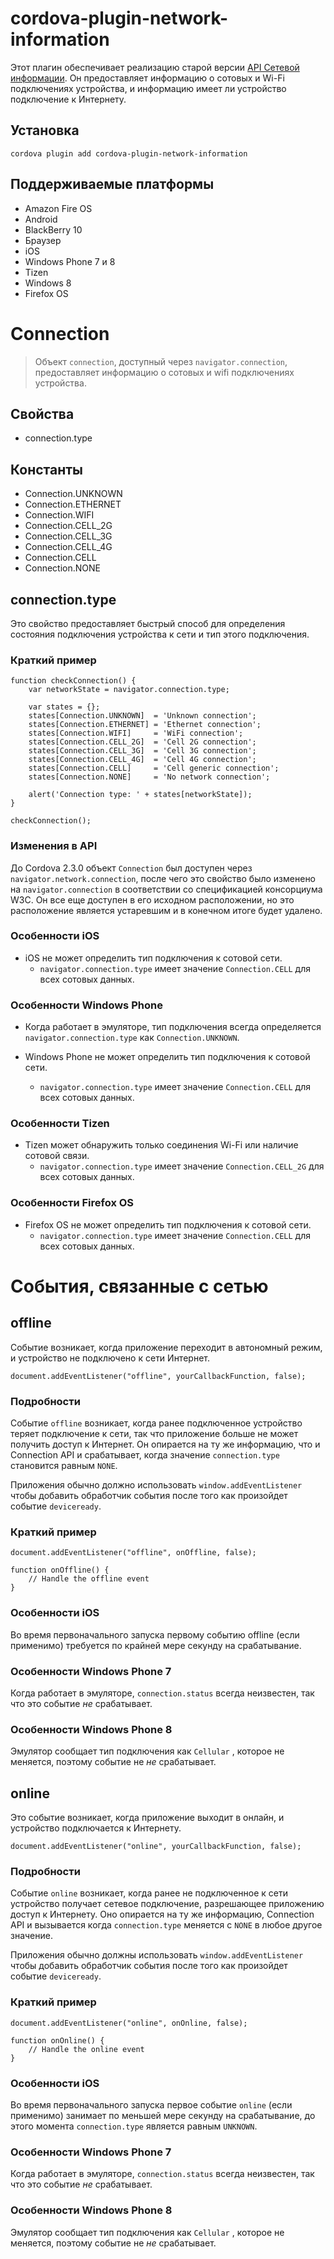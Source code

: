 <!---
    Licensed to the Apache Software Foundation (ASF) under one
    or more contributor license agreements.  See the NOTICE file
    distributed with this work for additional information
    regarding copyright ownership.  The ASF licenses this file
    to you under the Apache License, Version 2.0 (the
    "License"); you may not use this file except in compliance
    with the License.  You may obtain a copy of the License at

      http://www.apache.org/licenses/LICENSE-2.0

    Unless required by applicable law or agreed to in writing,
    software distributed under the License is distributed on an
    "AS IS" BASIS, WITHOUT WARRANTIES OR CONDITIONS OF ANY
    KIND, either express or implied.  See the License for the
    specific language governing permissions and limitations
    under the License.
-->

# cordova-plugin-network-information

Этот плагин обеспечивает реализацию старой версии [API Сетевой информации][1]. Он предоставляет информацию о сотовых и
Wi-Fi подключениях устройства, и информацию имеет ли устройство подключение к Интернету.

[1]: http://www.w3.org/TR/2011/WD-netinfo-api-20110607/

## Установка

    cordova plugin add cordova-plugin-network-information

## Поддерживаемые платформы

* Amazon Fire OS
* Android
* BlackBerry 10
* Браузер
* iOS
* Windows Phone 7 и 8
* Tizen
* Windows 8
* Firefox OS

# Connection

> Объект `connection`, доступный через `navigator.connection`, предоставляет информацию о сотовых и wifi подключениях устройства.

## Свойства

* connection.type

## Константы

* Connection.UNKNOWN
* Connection.ETHERNET
* Connection.WIFI
* Connection.CELL_2G
* Connection.CELL_3G
* Connection.CELL_4G
* Connection.CELL
* Connection.NONE

## connection.type

Это свойство предоставляет быстрый способ для определения состояния подключения устройства к сети и тип этого
подключения.

### Краткий пример

    function checkConnection() {
        var networkState = navigator.connection.type;
    
        var states = {};
        states[Connection.UNKNOWN]  = 'Unknown connection';
        states[Connection.ETHERNET] = 'Ethernet connection';
        states[Connection.WIFI]     = 'WiFi connection';
        states[Connection.CELL_2G]  = 'Cell 2G connection';
        states[Connection.CELL_3G]  = 'Cell 3G connection';
        states[Connection.CELL_4G]  = 'Cell 4G connection';
        states[Connection.CELL]     = 'Cell generic connection';
        states[Connection.NONE]     = 'No network connection';
    
        alert('Connection type: ' + states[networkState]);
    }
    
    checkConnection();

### Изменения в API

До Cordova 2.3.0 объект `Connection` был доступен через `navigator.network.connection`, после чего это свойство было
изменено на `navigator.connection` в соответствии со спецификацией консорциума W3C. Он все еще доступен в его исходном
расположении, но это расположение является устаревшим и в конечном итоге будет удалено.

### Особенности iOS

* iOS не может определить тип подключения к сотовой сети.
    * `navigator.connection.type` имеет значение `Connection.CELL` для всех сотовых данных.

### Особенности Windows Phone

* Когда работает в эмуляторе, тип подключения всегда определяется `navigator.connection.type` как `Connection.UNKNOWN`.

* Windows Phone не может определить тип подключения к сотовой сети.

    * `navigator.connection.type` имеет значение `Connection.CELL` для всех сотовых данных.

### Особенности Tizen

* Tizen может обнаружить только соединения Wi-Fi или наличие сотовой связи.
    * `navigator.connection.type` имеет значение `Connection.CELL_2G` для всех сотовых данных.

### Особенности Firefox OS

* Firefox OS не может определить тип подключения к сотовой сети.
    * `navigator.connection.type` имеет значение `Connection.CELL` для всех сотовых данных.

# События, связанные с сетью

## offline

Событие возникает, когда приложение переходит в автономный режим, и устройство не подключено к сети Интернет.

    document.addEventListener("offline", yourCallbackFunction, false);

### Подробности

Событие `offline` возникает, когда ранее подключенное устройство теряет подключение к сети, так что приложение больше не
может получить доступ к Интернет. Он опирается на ту же информацию, что и Connection API и срабатывает, когда
значение `connection.type` становится равным `NONE`.

Приложения обычно должно использовать `window.addEventListener` чтобы добавить обработчик события после того как
произойдет событие `deviceready`.

### Краткий пример

    document.addEventListener("offline", onOffline, false);
    
    function onOffline() {
        // Handle the offline event
    }

### Особенности iOS

Во время первоначального запуска первому событию offline (если применимо) требуется по крайней мере секунду на
срабатывание.

### Особенности Windows Phone 7

Когда работает в эмуляторе, `connection.status` всегда неизвестен, так что это событие *не* срабатывает.

### Особенности Windows Phone 8

Эмулятор сообщает тип подключения как `Cellular` , которое не меняется, поэтому событие не *не* срабатывает.

## online

Это событие возникает, когда приложение выходит в онлайн, и устройство подключается к Интернету.

    document.addEventListener("online", yourCallbackFunction, false);

### Подробности

Событие `online` возникает, когда ранее не подключенное к сети устройство получает сетевое подключение, разрешающее
приложению доступ к Интернету. Оно опирается на ту же информацию, Connection API и вызывается когда `connection.type`
меняется с `NONE` в любое другое значение.

Приложения обычно должны использовать `window.addEventListener` чтобы добавить обработчик события после того как
произойдет событие `deviceready`.

### Краткий пример

    document.addEventListener("online", onOnline, false);
    
    function onOnline() {
        // Handle the online event
    }

### Особенности iOS

Во время первоначального запуска первое событие `online` (если применимо) занимает по меньшей мере секунду на
срабатывание, до этого момента `connection.type` является равным `UNKNOWN`.

### Особенности Windows Phone 7

Когда работает в эмуляторе, `connection.status` всегда неизвестен, так что это событие *не* срабатывает.

### Особенности Windows Phone 8

Эмулятор сообщает тип подключения как `Cellular` , которое не меняется, поэтому событие не *не* срабатывает.
